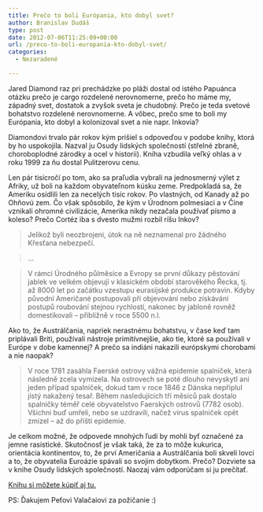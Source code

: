 ```yaml
---
title: Prečo to boli Európania, kto dobyl svet?
author: Branislav Dudáš
type: post
date: 2012-07-06T11:25:09+00:00
url: /preco-to-boli-europania-kto-dobyl-svet/
categories:
  - Nezaradené

---
```

Jared Diamond raz pri prechádzke po pláži dostal od istého Papuánca otázku prečo je cargo rozdelené nerovnomerne, prečo ho máme my, západný svet, dostatok a zvyšok sveta je chudobný. Prečo je teda svetové bohatstvo rozdelené nerovnomerne. A vôbec, prečo sme to boli my Európania, kto dobyl a kolonizoval svet a nie napr. Inkovia?<!--more-->

Diamondovi trvalo pár rokov kým prišiel s odpoveďou v podobe knihy, ktorá by ho uspokojila. Nazval ju Osudy lidských společností (střelné zbraně, choroboplodné zárodky a ocel v historii). Kniha vzbudila veľký ohlas a v roku 1999 za ňu dostal Pulitzerovu cenu.

Len pár tisícročí po tom, ako sa praľudia vybrali na jednosmerný výlet z Afriky, už boli na každom obyvateľnom kúsku zeme. Predpokladá sa, že Ameriku osídlili len za necelých tisíc rokov. Po vlastných, od Kanady až po Ohňovú zem. Čo však spôsobilo, že kým v Úrodnom polmesiaci a v Číne vznikali ohromné civilizácie, Amerika nikdy nezačala používať písmo a koleso? Prečo Cortéz iba s dvesto mužmi rozbil ríšu Inkov?

> Jelikož byli neozbrojeni, útok na ně neznamenal pro žádného Křesťana nebezpečí.
  
> …
  
> V rámci Úrodného půlměsíce a Evropy se první důkazy pěstování jablek ve velkém objevují v klasickém období starověkého Řecka, tj. až 8000 let po začátku vzestupu eurasijské produkce potravin. Kdyby původní Američané postupovali při objevování nebo získávání postupů roubování stejnou rychlostí, nakonec by jabloně rovněž domestikovali &#8211; přibližně v roce 5500 n.l.

Ako to, že Austrálčania, napriek nerastnému bohatstvu, v čase keď tam priplávali Briti, používali nástroje primitívnejšie, ako tie, ktoré sa používali v Európe v dobe kamennej? A prečo sa indiáni nakazili európskymi chorobami a nie naopak?

> V roce 1781 zasáhla Faerské ostrovy vážná epidemie spalniček, která následně zcela vymizela. Na ostrovech se poté dlouho nevyskytl ani jeden případ spalniček, dokud tam v roce 1846 z Dánska nepřiplul jistý nakažený tesař. Během nasledujících tří měsíců pak dostalo spalničky téměř celé obyvatelstvo Faerských ostrovů (7782 osob). Všichni buď umřeli, nebo se uzdravili, načež virus spalniček opět zmizel &#8211; až do příští epidemie.

Je celkom možné, že odpovede mnohých ľudí by mohli byť označené za jemne rasistické. Skutočnosť je však taká, že za to môže kukurica, orientácia kontinentov, to, že prví Američania a Austrálčania boli skvelí lovci a to, že obyvatelia Euroázie spávali so svojim dobytkom. Prečo? Dozviete sa v knihe Osudy lidských společností. Naozaj vám odporúčam si ju prečítať.

<a title="Osudy lidských společností" href="http://www.gorila.sk/product/137008" target="_blank">Knihu si môžete kúpiť aj tu.</a>

PS: Ďakujem Peťovi Valačaiovi za požičanie :)